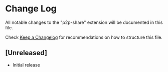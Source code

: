 # Change Log

All notable changes to the "p2p-share" extension will be documented in this file.

Check [Keep a Changelog](http://keepachangelog.com/) for recommendations on how to structure this file.

## [Unreleased]

- Initial release
